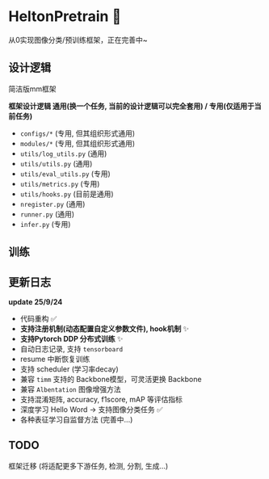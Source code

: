 # HeltonPretrain 🚀

从0实现图像分类/预训练框架，正在完善中~


## 设计逻辑
简洁版mm框架

**框架设计逻辑 通用(换一个任务, 当前的设计逻辑可以完全套用) / 专用(仅适用于当前任务)**
- `configs/*` (专用, 但其组织形式通用)
- `modules/*` (专用, 但其组织形式通用)
- `utils/log_utils.py` (通用)
- `utils/utils.py` (通用)
- `utils/eval_utils.py` (专用)
- `utils/metrics.py` (专用)
- `utils/hooks.py` (目前是通用)
- `nregister.py` (通用)
- `runner.py` (通用)
- `infer.py` (专用)


## 训练











## 更新日志
**update 25/9/24**
- 代码重构 ✅
- **支持注册机制(动态配置自定义参数文件), hook机制** ✨
- **支持Pytorch DDP 分布式训练** ✨
- 自动日志记录, 支持 `tensorboard`
- resume 中断恢复训练
- 支持 scheduler (学习率decay)
- 兼容 `timm` 支持的 Backbone模型，可灵活更换 Backbone
- 兼容 `Albentation` 图像增强方法
- 支持混淆矩阵, accuracy, f1score, mAP 等评估指标
- 深度学习 Hello Word -> 支持图像分类任务 ✅
- 各种表征学习自监督方法 (完善中...) 

## TODO
框架迁移 (将适配更多下游任务, 检测, 分割, 生成...)


